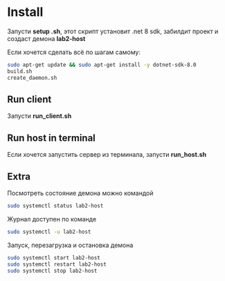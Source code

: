 
# Install
Запусти **setup .sh**, этот скрипт установит .net 8 sdk, забилдит проект и создаст демона **lab2-host**

Если хочется сделать всё по шагам самому:
```bash
sudo apt-get update && sudo apt-get install -y dotnet-sdk-8.0
build.sh
create_daemon.sh
```


## Run client
Запусти **run_client.sh**

## Run host in terminal
Если хочется запустить сервер из терминала, запусти **run_host.sh**


## Extra
Посмотреть состояние демона можно командой
```bash
sudo systemctl status lab2-host
```

Журнал доступен по команде
```bash
sudo systemctl -u lab2-host
```

Запуск, перезагрузка и остановка демона
```bash
sudo systemctl start lab2-host
sudo systemctl restart lab2-host
sudo systemctl stop lab2-host
```